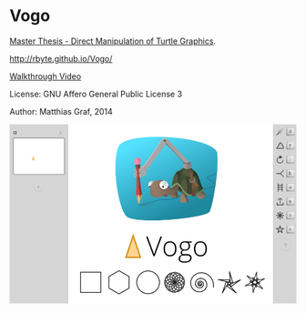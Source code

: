 Vogo
====

[Master Thesis - Direct Manipulation of Turtle Graphics](Master%20Thesis%20-%20Direct%20Manipulation%20of%20Turtle%20Graphics.pdf).

http://rbyte.github.io/Vogo/

[Walkthrough Video](https://vimeo.com/113843398)

License: GNU Affero General Public License 3

Author: Matthias Graf, 2014

![Poster](images/intro_vogo_poster_2.jpg)
